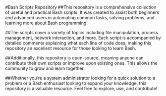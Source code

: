 #Bash Scripts Repository
##This repository is a comprehensive collection of useful and practical Bash scripts. It was created to assist both beginners and advanced users in automating common tasks, solving problems, and learning more about Bash programming.

##The scripts cover a variety of topics including file manipulation, process management, network interaction, and more. Each script is accompanied by detailed comments explaining what each line of code does, making this repository an excellent resource for those looking to learn Bash.

##Additionally, this repository is open-source, meaning anyone can contribute their own scripts or improve upon existing ones. This allows the community to grow and learn together.

##Whether you’re a system administrator looking for a quick solution to a problem or a Bash enthusiast looking to expand your knowledge, this repository is a valuable resource. Feel free to explore, use, and contribute!
